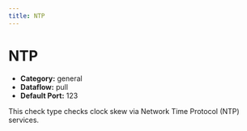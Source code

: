 ```yaml
---
title: NTP
---
```


# NTP

 * **Category:** general
 * **Dataflow:** pull
 * **Default Port:** 123

This check type checks clock skew via Network Time Protocol (NTP) services.
